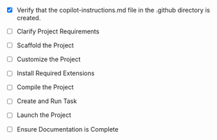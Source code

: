 <!-- Use this file to provide workspace-specific custom instructions to Copilot. For more details, visit https://code.visualstudio.com/docs/copilot/copilot-customization#_use-a-githubcopilotinstructionsmd-file -->

- [x] Verify that the copilot-instructions.md file in the .github directory is created.

- [ ] Clarify Project Requirements
	<!-- Converting existing EJS/Express app to MERN stack. Requirements: React frontend, Express REST API backend, MongoDB, JWT authentication, React Router, Google Books API integration -->

- [ ] Scaffold the Project
	<!-- Create MERN stack structure with client (React) and server (Express API) directories -->

- [ ] Customize the Project
	<!-- Migrate existing BookIt functionality: signup, login, interests, profile, bookpage to React components -->

- [ ] Install Required Extensions
	<!-- Install any required extensions -->

- [ ] Compile the Project
	<!-- Install dependencies for both client and server, resolve any issues -->

- [ ] Create and Run Task
	<!-- Create tasks for running client and server concurrently -->

- [ ] Launch the Project
	<!-- Provide instructions for running the MERN stack application -->

- [ ] Ensure Documentation is Complete
	<!-- Update README.md with MERN stack setup instructions -->

